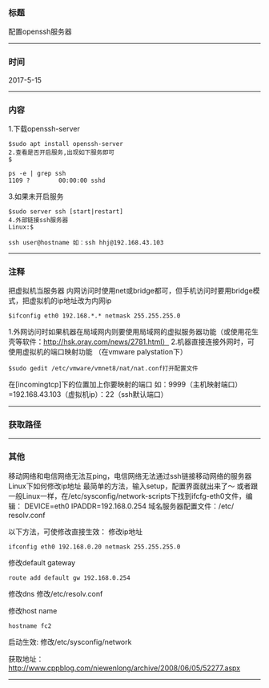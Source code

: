 ### 标题

配置openssh服务器

---

### 时间

2017-5-15

---

### 内容

1.下载openssh-server

```shell
$sudo apt install openssh-server
2.查看是否开启服务,出现如下服务即可
$

ps -e | grep ssh
1109 ?        00:00:00 sshd
```

3.如果未开启服务

```shell
$sudo server ssh [start|restart]
4.外部链接ssh服务器
Linux:$

ssh user@hostname 如：ssh hhj@192.168.43.103
```

---

### 注释

把虚拟机当服务器
内网访问时使用net或bridge都可，但手机访问时要用bridge模式，把虚拟机的ip地址改为内网ip

```shell
$ifconfig eth0 192.168.*.* netmask 255.255.255.0
```

1.外网访问时如果机器在局域网内则要使用局域网的虚拟服务器功能（或使用花生壳等软件：http://hsk.oray.com/news/2781.html）
2.机器直接连接外网时，可使用虚拟机的端口映射功能
（在vmware palystation下）

```shell
$sudo gedit /etc/vmware/vmnet8/nat/nat.conf打开配置文件
```


在[incomingtcp]下的位置加上你要映射的端口 如：9999（主机映射端口）=192.168.43.103（虚拟机ip）：22（ssh默认端口）

---

### 获取路径



---

### 其他

移动网络和电信网络无法互ping，电信网络无法通过ssh链接移动网络的服务器
Linux下如何修改ip地址
最简单的方法，输入setup，配置界面就出来了～
或者跟一般Linux一样，在/etc/sysconfig/network-scripts下找到ifcfg-eth0文件，编辑：
DEVICE=eth0
IPADDR=192.168.0.254
域名服务器配置文件：/etc/ resolv.conf

以下方法，可使修改直接生效：
修改ip地址

```shell
ifconfig eth0 192.168.0.20 netmask 255.255.255.0
```

修改default gateway

```shell
route add default gw 192.168.0.254
```

修改dns
修改/etc/resolv.conf

修改host name

```shell
hostname fc2
```

启动生效:
修改/etc/sysconfig/network

获取地址：http://www.cppblog.com/niewenlong/archive/2008/06/05/52277.aspx

------

